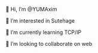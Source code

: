 👋 Hi, I’m @YUMAxim

👀 I’m interested in Sutehage

🌱 I’m currently learning TCP/IP

💞️ I’m looking to collaborate on web

<!---
YUMAxim/YUMAxim is a ✨ special ✨ repository because its `README.md` (this file) appears on your GitHub profile.
You can click the Preview link to take a look at your changes.
--->
